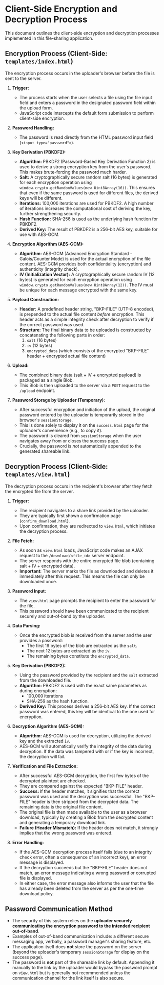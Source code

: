 # Client-Side Encryption and Decryption Process

This document outlines the client-side encryption and decryption processes implemented in this file-sharing application.

## Encryption Process (Client-Side: `templates/index.html`)

The encryption process occurs in the uploader's browser before the file is sent to the server.

1.  **Trigger:**
    *   The process starts when the user selects a file using the file input field and enters a password in the designated password field within the upload form.
    *   JavaScript code intercepts the default form submission to perform client-side encryption.

2.  **Password Handling:**
    *   The password is read directly from the HTML password input field (`<input type="password">`).

3.  **Key Derivation (PBKDF2):**
    *   **Algorithm:** PBKDF2 (Password-Based Key Derivation Function 2) is used to derive a strong encryption key from the user's password. This makes brute-forcing the password much harder.
    *   **Salt:** A cryptographically secure random salt (16 bytes) is generated for each encryption operation using `window.crypto.getRandomValues(new Uint8Array(16))`. This ensures that even if the same password is used for different files, the derived keys will be different.
    *   **Iterations:** 100,000 iterations are used for PBKDF2. A high number of iterations increases the computational cost of deriving the key, further strengthening security.
    *   **Hash Function:** SHA-256 is used as the underlying hash function for PBKDF2.
    *   **Derived Key:** The result of PBKDF2 is a 256-bit AES key, suitable for use with AES-GCM.

4.  **Encryption Algorithm (AES-GCM):**
    *   **Algorithm:** AES-GCM (Advanced Encryption Standard - Galois/Counter Mode) is used for the actual encryption of the file content. AES-GCM provides both confidentiality (encryption) and authenticity (integrity check).
    *   **IV (Initialization Vector):** A cryptographically secure random IV (12 bytes) is generated for each encryption operation using `window.crypto.getRandomValues(new Uint8Array(12))`. The IV must be unique for each message encrypted with the same key.

5.  **Payload Construction:**
    *   **Header:** A predefined header string, "BKP-FILE" (UTF-8 encoded), is prepended to the actual file content *before* encryption. This header acts as a simple integrity check after decryption to verify if the correct password was used.
    *   **Structure:** The final binary data to be uploaded is constructed by concatenating the following parts in order:
        1.  `salt` (16 bytes)
        2.  `iv` (12 bytes)
        3.  `encrypted_data` (which consists of the encrypted "BKP-FILE" header + encrypted actual file content)

6.  **Upload:**
    *   The combined binary data (salt + IV + encrypted payload) is packaged as a single Blob.
    *   This Blob is then uploaded to the server via a `POST` request to the `/upload` endpoint.

7.  **Password Storage by Uploader (Temporary):**
    *   After successful encryption and initiation of the upload, the original password entered by the uploader is temporarily stored in the browser's `sessionStorage`.
    *   This is done solely to display it on the `success.html` page for the uploader's convenience (e.g., to copy it).
    *   The password is cleared from `sessionStorage` when the user navigates away from or closes the success page.
    *   Crucially, the password is *not* automatically appended to the generated shareable link.

## Decryption Process (Client-Side: `templates/view.html`)

The decryption process occurs in the recipient's browser after they fetch the encrypted file from the server.

1.  **Trigger:**
    *   The recipient navigates to a share link provided by the uploader.
    *   They are typically first shown a confirmation page (`confirm_download.html`).
    *   Upon confirmation, they are redirected to `view.html`, which initiates the decryption process.

2.  **File Fetch:**
    *   As soon as `view.html` loads, JavaScript code makes an AJAX request to the `/download/<file_id>` server endpoint.
    *   The server responds with the entire encrypted file blob (containing salt + IV + encrypted data).
    *   **Important:** The server marks the file as downloaded and deletes it immediately after this request. This means the file can only be downloaded once.

3.  **Password Input:**
    *   The `view.html` page prompts the recipient to enter the password for the file.
    *   This password should have been communicated to the recipient securely and out-of-band by the uploader.

4.  **Data Parsing:**
    *   Once the encrypted blob is received from the server and the user provides a password:
        *   The first 16 bytes of the blob are extracted as the `salt`.
        *   The next 12 bytes are extracted as the `iv`.
        *   The remaining bytes constitute the `encrypted_data`.

5.  **Key Derivation (PBKDF2):**
    *   Using the password provided by the recipient and the `salt` extracted from the downloaded file.
    *   **Algorithm:** PBKDF2 is used with the exact same parameters as during encryption:
        *   100,000 iterations
        *   SHA-256 as the hash function.
    *   **Derived Key:** This process derives a 256-bit AES key. If the correct password was entered, this key will be identical to the one used for encryption.

6.  **Decryption Algorithm (AES-GCM):**
    *   **Algorithm:** AES-GCM is used for decryption, utilizing the derived key and the extracted `iv`.
    *   AES-GCM will automatically verify the integrity of the data during decryption. If the data was tampered with or if the key is incorrect, the decryption will fail.

7.  **Verification and File Extraction:**
    *   After successful AES-GCM decryption, the first few bytes of the decrypted plaintext are checked.
    *   They are compared against the expected "BKP-FILE" header.
    *   **Success:** If the header matches, it signifies that the correct password was used and the decryption was successful. The "BKP-FILE" header is then stripped from the decrypted data. The remaining data is the original file content.
    *   The original file is then made available to the user as a browser download, typically by creating a Blob from the decrypted content and generating a temporary download link.
    *   **Failure (Header Mismatch):** If the header does not match, it strongly implies that the wrong password was entered.

8.  **Error Handling:**
    *   If the AES-GCM decryption process itself fails (due to an integrity check error, often a consequence of an incorrect key), an error message is displayed.
    *   If the decryption succeeds but the "BKP-FILE" header does not match, an error message indicating a wrong password or corrupted file is displayed.
    *   In either case, the error message also informs the user that the file has already been deleted from the server as per the one-time download policy.

## Password Communication Method

*   The security of this system relies on the **uploader securely communicating the encryption password to the intended recipient out-of-band**.
*   Examples of out-of-band communication include: a different secure messaging app, verbally, a password manager's sharing feature, etc.
*   The application itself does **not** store the password on the server (beyond the uploader's temporary `sessionStorage` for display on the success page).
*   The password is **not** part of the shareable link by default. Appending it manually to the link by the uploader would bypass the password prompt on `view.html` but is generally not recommended unless the communication channel for the link itself is also secure.
